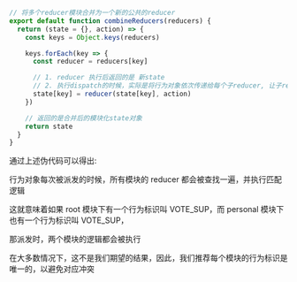 ```js
// 将多个reducer模块合并为一个新的公共的reducer
export default function combineReducers(reducers) {
  return (state = {}, action) => {
    const keys = Object.keys(reducers)

    keys.forEach(key => {
      const reducer = reducers[key]

      // 1. reducer 执行后返回的是 新state
      // 2. 执行dispatch的时候，实际是将行为对象依次传递给每个子reducer, 让子reducer执行对应方法
      state[key] = reducer(state[key], action)
    })

    // 返回的是合并后的模块化state对象
    return state
  }
}
```



通过上述伪代码可以得出:



行为对象每次被派发的时候，所有模块的 reducer 都会被查找一遍，并执行匹配逻辑

这就意味着如果 root 模块下有一个行为标识叫 VOTE_SUP，而 personal 模块下也有一个行为标识叫 VOTE_SUP，

那派发时，两个模块的逻辑都会被执行

在大多数情况下，这不是我们期望的结果，因此，我们推荐每个模块的行为标识是唯一的，以避免对应冲突

